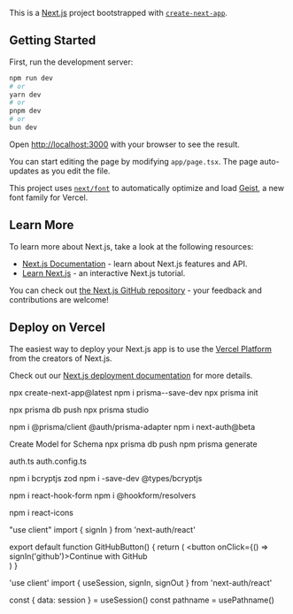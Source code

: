 This is a [Next.js](https://nextjs.org) project bootstrapped with [`create-next-app`](https://nextjs.org/docs/app/api-reference/cli/create-next-app).

## Getting Started

First, run the development server:

```bash
npm run dev
# or
yarn dev
# or
pnpm dev
# or
bun dev
```

Open [http://localhost:3000](http://localhost:3000) with your browser to see the result.

You can start editing the page by modifying `app/page.tsx`. The page auto-updates as you edit the file.

This project uses [`next/font`](https://nextjs.org/docs/app/building-your-application/optimizing/fonts) to automatically optimize and load [Geist](https://vercel.com/font), a new font family for Vercel.

## Learn More

To learn more about Next.js, take a look at the following resources:

- [Next.js Documentation](https://nextjs.org/docs) - learn about Next.js features and API.
- [Learn Next.js](https://nextjs.org/learn) - an interactive Next.js tutorial.

You can check out [the Next.js GitHub repository](https://github.com/vercel/next.js) - your feedback and contributions are welcome!

## Deploy on Vercel

The easiest way to deploy your Next.js app is to use the [Vercel Platform](https://vercel.com/new?utm_medium=default-template&filter=next.js&utm_source=create-next-app&utm_campaign=create-next-app-readme) from the creators of Next.js.

Check out our [Next.js deployment documentation](https://nextjs.org/docs/app/building-your-application/deploying) for more details.

npx create-next-app@latest
npm i prisma--save-dev
npx prisma init

npx prisma db push
npx prisma studio

npm i @prisma/client @auth/prisma-adapter
npm i next-auth@beta

Create Model for Schema
npx prisma db push
npm prisma generate

auth.ts
auth.config.ts

npm i bcryptjs zod
npm i -save-dev @types/bcryptjs

npm i react-hook-form
npm i @hookform/resolvers

npm i react-icons

"use client"
import { signIn } from 'next-auth/react'

export default function GitHubButton() {
return (
<button onClick={() => signIn('github')>Continue with GitHub</button>  
 )
}

'use client'
import { useSession, signIn, signOut } from 'next-auth/react'

const { data: session } = useSession()
const pathname = usePathname()
